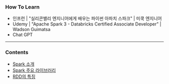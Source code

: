 ### How To Learn 
- 인프런 | "실리콘밸리 엔지니어에게 배우는 파이썬 아파치 스파크" | 미쿡 엔지니어
- Udemy | "Apache Spark 3 - Databricks Certified Associate Developer" | Wadson Guimatsa
- Chat GPT
***
### Contents
- [Spark 소개](https://github.com/toughcookieseohui/To-learn-Spark/wiki/Spark-%EC%86%8C%EA%B0%9C)
- [Spark 주요 라이브러리](https://github.com/toughcookieseohui/To-learn-Spark/wiki/Spark-%EC%A3%BC%EC%9A%94-%EB%9D%BC%EC%9D%B4%EB%B8%8C%EB%9F%AC%EB%A6%AC)
- [RDD의 특징](https://github.com/toughcookieseohui/To-learn-Spark/wiki/RDD%EC%9D%98-%ED%8A%B9%EC%A7%95)
